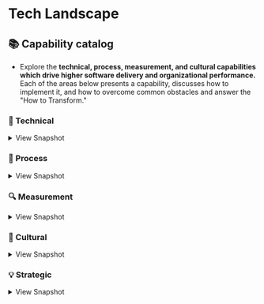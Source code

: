 # Tech Landscape
## 📚 Capability catalog 
* Explore the **technical, process, measurement, and cultural capabilities which drive higher software delivery and organizational performance.** Each of the areas below presents a capability, discusses how to implement it, and how to overcome common obstacles and answer the "How to Transform."

### 🔧 Technical
<details>
<summary>View Snapshot</summary>


## Requirements management, design and development services across a portfolio of applications and supporting frameworks.

#### The Big Picture
|  Name |  Summary | Details  | Use cases |  
|:-:    |:-:       |:-:       |:-:        |  
| | | []() | **** **** **** |

#### Front-end Development Practice
|  Name |  Summary | Details  | Use cases |  
|:-:    |:-:       |:-:       |:-:        |  
| | | []() | **** **** **** |

#### Back-end Development Practice
|  Name |  Summary | Details  | Use cases |  
|:-:    |:-:       |:-:       |:-:        |  
| | | []() | **** **** **** |

#### Testing Practice
|  Name |  Summary | Details  | Use cases |  
|:-:    |:-:       |:-:       |:-:        |  
| | | []() | **** **** **** |

## Support for multi-device access

#### Mobile Development Practice
|  Name |  Summary | Details  | Use cases |  
|:-:    |:-:       |:-:       |:-:        |  
| | | []() | **** **** **** |

#### DevOps Practice
|  Name |  Summary | Details  | Use cases |  
|:-:    |:-:       |:-:       |:-:        |  
| | | []() | **** **** **** |

#### Architecture Practice
|  Name |  Summary | Details  | Use cases |  
|:-:    |:-:       |:-:       |:-:        |  
| | | []() | **** **** **** |

#### Operations
|  Name |  Summary | Details  | Use cases |  
|:-:    |:-:       |:-:       |:-:        |  
| | | []() | **** **** **** |

## Feasibility studies, time and cost estimates, and the establishment and implementation of new or revised applications systems and programs

#### Tools / Practices 
|  Name |  Summary | Details  | Use cases |  
|:-:    |:-:       |:-:       |:-:        |  
| Stackshare tools | All the best open source and Software as a Service (SaaS) tools in one place | [Stackshare tools](https://stackshare.io/categories) | quick snapshot while making decisions |
| **Testing** Roadmap | Test Plan template, testing startegies, testing types, TDD , automation - mobile , web , API , contrct testing Packt| [Testing Raodmap](https://github.com/anas-qa/Quality-Assurance-Road-Map) | **Testing Pyramid , Gap Analysis , Customer Insights , E2E regression suite** |
| **Front end Development** Roadmap| concepts - hoisting, event bubbling, scope prototype, shadow DOM. package managers - npm, yarn. CSS, BEM, Saas, Postcss.build tools - npm nuild, module bundlers webpack, linters and formatters, React Angualr Vue, modern css, css frameworks - reactstrap, mterialUI, Testing - Jest Cypress Mocha Chai. Progressive TypeScript, Server Side Rendering , GraphQL. ReactNative , Flutter , Static site generators  | [Front-end Roadmap](https://github.com/kamranahmedse/developer-roadmap) | **** **** **** |
| **Back end Development** Roadmap| C#, Java, Go, Python. Realational , NoSQL , Data Sharding , Replication , CAP. Authentication Oauth, token , JWT, SAML. apis - JSON, SOAP. Caching - DNS , serverside, clientside - Redis, MemCached. Design practices - GOF , DDD , TDD , SOLID, KISS , YAGNI, DRY. Architectural patterns - Microservices, SOA, Serverless. Messagebrokers , RabbitMQ , Kafka. Containers - Docker , GarphQL, Neo4j.     | [Back-end Roadmap](https://github.com/kamranahmedse/developer-roadmap) | **** **** **** |
| **DevOps** Roadmap| Pytho, Ruby , NodeJS. initd, systemd. OS - Linus , FreeBSD. Terminal - maniupaltion tools,, BASH, vim, network. Protocosl - http, ftp, ssh. Reverseproxy, Caching server, Forward Proxy , Load balancer, firewall. Webserver - Nginx, Service Mesh - Istio. Containers, Config mgmt, container orchestration, Infra provisioning. CI/CD tools, Infra monitoring - Prometheus , Nagios, Grafana. Appln Monitoring - NewRelic , AppDynamics. Log Mgmt - Elastic stalk, splunk sumo. Cloud - AWS , GCP, Azure. Cloud Design Patterns - Availability , Data Management.  | [Devops Roadmap](https://github.com/kamranahmedse/developer-roadmap) | **** **** **** |
|**Andoid Development** |Kotlin , Java | [android](https://roadmap.sh/android) | **** **** **** |
| | | []() | **** **** **** |


</details>

### 📃 Process
<details>
<summary>View Snapshot</summary>

#### Customer Insights
|  Name |  Summary | Details  | Use cases |  
|:-:    |:-:       |:-:       |:-:        |  
| working backwards from customer insights | VOC , GA |  | | 
| | | []() | **** **** **** |

#### Teams Experimentation
|  Name |  Summary | Details  | Use cases |  
|:-:    |:-:       |:-:       |:-:        |  
| | | []() | **** **** **** |

#### Streamlining Change Approval
|  Name |  Summary | Details  | Use cases |  
|:-:    |:-:       |:-:       |:-:        |  
| | | []() | **** **** **** |

#### Visibility of Work in Value Stream
|  Name |  Summary | Details  | Use cases |  
|:-:    |:-:       |:-:       |:-:        |  
| | | []() | **** **** **** |

#### Working in smaller batches / Process limits 
|  Name |  Summary | Details  | Use cases |  
|:-:    |:-:       |:-:       |:-:        |  
| | | []() | **** **** **** |

#### Engineering Challenges
|  Name |  Summary | Details  | Use cases |  
|:-:    |:-:       |:-:       |:-:        |  
| Bug Bash | testing across verticals | []() | **** **** **** |
| Going 100% on cloud and having a cloud first approach | | []() | **** **** **** |
| Moving offshore teams and establishing greenfield teams here | | []() | **** **** **** |
| transitioning from Devops to CPT  | | []() | **** **** **** |
| transitioning from legacy PHP to a SPA built on React and NodeJS (tiger team) | []() | **** **** **** |
| Going completely srverless | | []() | **** **** **** |


#### Change Management
|  Name |  Summary | Details  | Use cases |  
|:-:    |:-:       |:-:       |:-:        |  
| Champions  | lead mini transformations | []() | **** **** **** |
| building a repository of design patterns , BFF / XL , Domain driven design  | | []() | **** **** **** |

</details>

### 🔍 Measurement
<details>
<summary>View Snapshot</summary>
    
##  Forecasting and defining  software and hardware requirements to cater to business needs 

#### Monitoring
|  Name |  Summary | Details  | Use cases |  
|:-:    |:-:       |:-:       |:-:        |  
| | | []() | **** **** **** |

#### Proactive failiure notification
|  Name |  Summary | Details  | Use cases |  
|:-:    |:-:       |:-:       |:-:        |  
| | | []() | **** **** **** |

#### Visual Management Capabilities
|  Name |  Summary | Details  | Use cases |  
|:-:    |:-:       |:-:       |:-:        |  
| | | []() | **** **** **** |

#### Engineering efficiency 
|  Name |  Summary | Details  | Use cases |  
|:-:    |:-:       |:-:       |:-:        |  
| | | []() | **** **** **** |

#### Cloud Tools / Practices
|  Name |  Summary | Details  | Use cases |  
|:-:    |:-:       |:-:       |:-:        |  
|serverless cdk patterns|all of the official AWS Serverless architecture patterns built with CDK for developers to use.|[cdk patterns](https://github.com/cdk-patterns/serverless)| SensibleDeafults for Patterns used |
| awesome-cloudformation | A curated list of resources and projects for working with AWS CloudFormation. https://aws.amazon.com/cloudformation/ | [cloudformation](https://github.com/aws-cloudformation/awesome-cloudformation) | cloud formation catalouge |
| Design Patterns | collection of solutions and design ideas for using AWS cloud technology to solve common systems design problems | [Design Patterns](http://en.clouddesignpattern.org/index.php/Main_Page) | sensible defaults Design Patterns / catalouge |
| this-is-my-architecture | Innovative cloud architectures from AWS partners and customers | [this-is-my-architecture](https://aws.amazon.com/this-is-my-architecture/?sc_channel=EL&sc_campaign=Explainer_2017_vid&sc_medium=YouTube&sc_content=video942&sc_detail=EXPLAINER&sc_country=US&tma.sort-by=item.additionalFields.airDate&tma.sort-order=desc) | Clarity of bigger picture within Org |
| | | []() | **** **** **** |

#### Cloud Ideas / Techniques 
|  Name |  Summary | Details  | Use cases |  
|:-:    |:-:       |:-:       |:-:        |  
| STAX / Cloud Confirmity | cloud compliance and measuring where we are , cost  | []() | **** **** **** |
| Well architected framework | Cloud maturity and assesment | []() | **** **** **** |
| | | []() | **** **** **** |

</details>

### 🤝‍ Cultural  
<details>
<summary>View Snapshot</summary>

## Assign personnel to various projects and directs activities

#### People / Recruitment
|  Name |  Summary | Details  | Use cases |  
|:-:    |:-:       |:-:       |:-:        |  
| 20 patterns to watch for in your engineering team | teamd and IC patterns | [patterns in teams and ICs](https://www.pluralsight.com/product/flow/20-patterns) | tools like flow and decision making |
| | | []() | **** **** **** |

## Reviews and evaluate work

#### Job Satisfaction
|  Name |  Summary | Details  | Use cases |  
|:-:    |:-:       |:-:       |:-:        |  
| | | []() | **** **** **** |

## High quality self-service channel for our users 

#### Westrum Organisation Culture
|  Name |  Summary | Details  | Use cases |  
|:-:    |:-:       |:-:       |:-:        |  
| | | []() | **** **** **** |

#### Learning Culture
|  Name |  Summary | Details  | Use cases |  
|:-:    |:-:       |:-:       |:-:        |  
| | | []() | **** **** **** |


</details>

### 💡 Strategic 
<details>
<summary>View Snapshot</summary>

## Strategic direction of product, services and technology

### Product optimisation and implementation

## Modernisation and uplift of our software development practices

## Disparate / aging UIs

## Transformation of Technology stack toward digital services

## Technology debt remediation 

#### Engineering Ideas / Techniques 
|  Name |  Summary | Details  | Use cases |  
|:-:    |:-:       |:-:       |:-:        |  
| **all Reference Roadmaps**| roadmaps on web | [engineering roadmaps](https://roadmap.sh/) | **** **** **** |
| Google Engineering practices | Google has many generalized engineering practices that cover all languages and all projects. These documents represent our collective experience of various best practices that we have developed over time. | [Google Engineering practices](https://github.com/google/eng-practices) | Sensible Deafults template for practices |
| Four key metrics | MMTR , Lead Time , Deployment frequency and Change fail rate | []() | Measure engineering team health |
| Gitprime for data driven mindset | Coding Days | Impact | Efficiency | Commits per day | Repos  | []() | Data driven engineering metrics |
| Technology Radar | Internal tooling maturity | []() | **** **** **** |
| Engineering maturity assessment | 12 factor app | []() | measure engineering maturity every quarter |
  
#### Transformation Challenges 
|  Name |  Summary | Details  | Use cases |  
|:-:    |:-:       |:-:       |:-:        |  
| Lack of expertise and exposure |  | []() | **** **** **** |
| pushback from people and existing leaders | | []() | **** **** **** |
| missing the overarching strategy across all business units in Digital | | []() | **** **** **** |
| new technologies / lack of skils  | | []() | **** **** **** |
| resistance to change / mindset shift  | | []() | **** **** **** |
| | | []() | **** **** **** |



#### Operating Model 
|  Name |  Summary | Details  | Use cases |  
|:-:    |:-:       |:-:       |:-:        |  
| Idea - Plan - Build - measure | | []() | **** **** **** |
| | | []() | **** **** **** |
  
</details>
